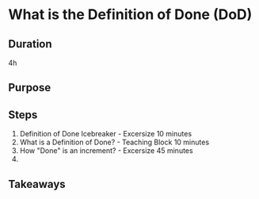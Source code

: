 # What is the Definition of Done (DoD)

## Duration

4h

## Purpose

## Steps

1. Definition of Done Icebreaker - Excersize 10 minutes
2. What is a Definition of Done? - Teaching Block 10 minutes
3. How "Done" is an increment? - Excersize 45 minutes
4. 

## Takeaways



